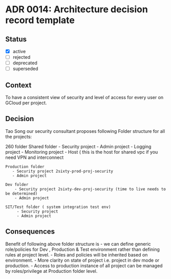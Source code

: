 <!-- File format adr/adr-0000-project-keyword-YYYY-MM-DD.md -->

# ADR 0014: Architecture decision record template

## Status

- [x] active
- [ ] rejected
- [ ] deprecated
- [ ] superseded

## Context

To have a consistent view of security and level of access for every user on GCloud per project.


## Decision 
Tao Song our security consultant proposes following Folder structure for all the projects:

260 folder
	Shared folder
	   - Security project
	   - Admin project
	   - Logging project
	   - Monitoring project
	   - Host ( this is the host for shared vpc if you need VPN and interconnect

	Production folder
	   - Security project 2sixty-prod-proj-security
	   - Admin project

	Dev folder
	    - Security project 2sixty-dev-proj-security (time to live needs to be determined) 
	    - Admin project

	SIT/Test folder ( system integration test env)
	     - Security project
	     - Admin project



## Consequences
   Benefit of following above folder structure is 
   	- we can define generic role/policies for Dev , Production & Test environment rather than defining rules at project level. 
   	- Roles and policies will be inherited based on environment.
   	- More clarity on state of project i.e. project in dev mode or production.
   	- Access to production instance of all project can be managed by roles/privilege at Production folder level.

